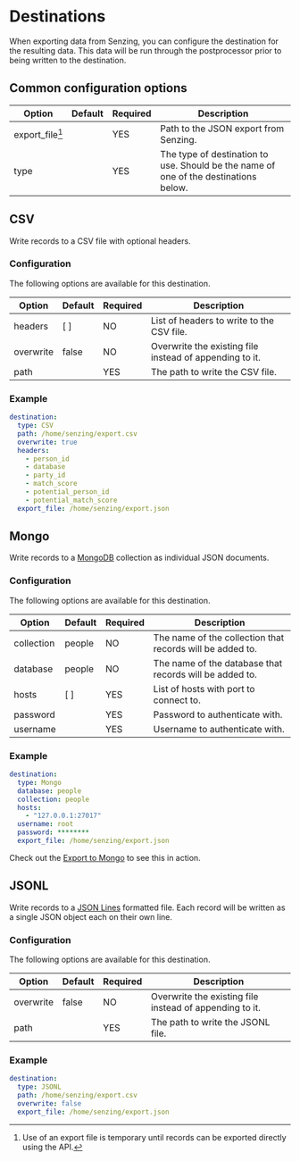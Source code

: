 # Destinations

When exporting data from Senzing, you can configure the destination for the
resulting data. This data will be run through the postprocessor prior to being
written to the destination.

## Common configuration options

| Option          | Default | Required | Description                                                                          |
|-----------------|---------|----------|--------------------------------------------------------------------------------------|
| export_file[^1] |         | YES      | Path to the JSON export from Senzing.                                                |
| type            |         | YES      | The type of destination to use. Should be the name of one of the destinations below. |

## CSV

Write records to a CSV file with optional headers.

### Configuration

The following options are available for this destination.

| Option    | Default | Required | Description                                             |
|-----------|---------|----------|---------------------------------------------------------|
| headers   | [ ]     | NO       | List of headers to write to the CSV file.               |
| overwrite | false   | NO       | Overwrite the existing file instead of appending to it. |
| path      |         | YES      | The path to write the CSV file.                         |

### Example

```yaml
destination:
  type: CSV
  path: /home/senzing/export.csv
  overwrite: true
  headers:
    - person_id
    - database
    - party_id
    - match_score
    - potential_person_id
    - potential_match_score
  export_file: /home/senzing/export.json
```

## Mongo

Write records to a [MongoDB][mongo] collection as individual JSON documents.

### Configuration

The following options are available for this destination.

| Option     | Default | Required | Description                                               |
|------------|---------|----------|-----------------------------------------------------------|
| collection | people  | NO       | The name of the collection that records will be added to. |
| database   | people  | NO       | The name of the database that records will be added to.   |
| hosts      | [ ]     | YES      | List of hosts with port to connect to.                    |
| password   |         | YES      | Password to authenticate with.                            |
| username   |         | YES      | Username to authenticate with.                            |

### Example

```yaml
destination:
  type: Mongo
  database: people
  collection: people
  hosts:
    - "127.0.0.1:27017"
  username: root
  password: ********
  export_file: /home/senzing/export.json
```

Check out the [Export to Mongo][mongo-example] to see this in action.

## JSONL

Write records to a [JSON Lines][jsonl] formatted file. Each record will be
written as a single JSON object each on their own line.

### Configuration

The following options are available for this destination.

| Option    | Default | Required | Description                                             |
|-----------|---------|----------|---------------------------------------------------------|
| overwrite | false   | NO       | Overwrite the existing file instead of appending to it. |
| path      |         | YES      | The path to write the JSONL file.                       |

### Example

```yaml
destination:
  type: JSONL
  path: /home/senzing/export.csv
  overwrite: false
  export_file: /home/senzing/export.json
```

[jsonl]: https://jsonlines.org/
[mongo]: https://www.mongodb.com/
[mongo-example]: examples/export-to-mongo.md
[^1]: Use of an export file is temporary until records can be exported directly
using the API.
